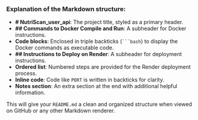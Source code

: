 
### **Explanation of the Markdown structure:**

- **# NutriScan_user_api**: The project title, styled as a primary header.
- **## Commands to Docker Compile and Run**: A subheader for Docker instructions.
- **Code blocks**: Enclosed in triple backticks (` ```bash `) to display the Docker commands as executable code.
- **## Instructions to Deploy on Render**: A subheader for deployment instructions.
- **Ordered list**: Numbered steps are provided for the Render deployment process.
- **Inline code**: Code like `PORT` is written in backticks for clarity.
- **Notes section**: An extra section at the end with additional helpful information.

This will give your `README.md` a clean and organized structure when viewed on GitHub or any other Markdown renderer.
